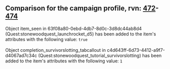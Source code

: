 ## Comparison for the campaign profile, rvn: [472](https://github.com/PRO100KatYT/FortniteProfileRevisions/tree/main/profiles/campaign/472%20campaign.json)-[474](https://github.com/PRO100KatYT/FortniteProfileRevisions/tree/main/profiles/campaign/474%20campaign.json)

Object item_seen in 63f08a80-0ebd-4db7-8d0c-3d8dc44ab8d4 (Quest:stonewoodquest_launchrocket_d5) has been added to the item's attributes with the following value: `true`
<br><br>
Object completion_survivorslotting_tabcallout in c4d643ff-6d73-4412-a9f7-d4067ad7c34c (Quest:stonewoodquest_tutorial_survivorslotting) has been added to the item's attributes with the following value: `1`
<br><br>
